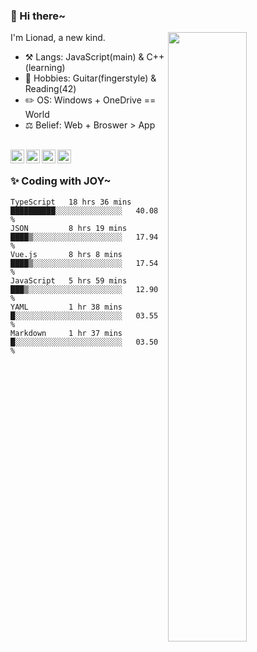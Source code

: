 ### 👋 Hi there~

[<img align="right" width="50%" src="https://github-readme-stats.vercel.app/api?username=Lionad-Morotar&show_icons=true">](https://metrics.lecoq.io/Lionad-Morotar?template=classic)

I'm Lionad, a new kind.

- ⚒️ Langs: JavaScript(main) & C++(learning)
- 🎨 Hobbies: Guitar(fingerstyle) & Reading(42)
- ✏️ OS: Windows + OneDrive == World
- ⚖️ Belief: Web + Broswer > App

<br />

<a href="https://www.lionad.art">
  <img align="left" alt="lionad-art" width="22px" src="https://cdn.jsdelivr.net/npm/simple-icons@3.1.0/icons/wordpress.svg" />
</a>
<a href="#1806234223">
  <img align="left" alt="1806234223" width="22px" src="https://cdn.jsdelivr.net/npm/simple-icons@3.1.0/icons/tencentqq.svg" />
</a>
<a href="https://www.zhihu.com/people/Lionad">
  <img align="left" alt="132yse" width="22px" src="https://cdn.jsdelivr.net/npm/simple-icons@3.1.0/icons/zhihu.svg" />
</a>
<a href="https://github.com/Lionad-Morotar">
  <img align="left" alt="yisar" width="22px" src="https://cdn.jsdelivr.net/npm/simple-icons@3.1.0/icons/github.svg" />
</a>

<br />

### ✨ Coding with JOY~

<!--START_SECTION:waka-->

```text
TypeScript   18 hrs 36 mins  ██████████░░░░░░░░░░░░░░░   40.08 %
JSON         8 hrs 19 mins   ████▒░░░░░░░░░░░░░░░░░░░░   17.94 %
Vue.js       8 hrs 8 mins    ████▒░░░░░░░░░░░░░░░░░░░░   17.54 %
JavaScript   5 hrs 59 mins   ███▒░░░░░░░░░░░░░░░░░░░░░   12.90 %
YAML         1 hr 38 mins    █░░░░░░░░░░░░░░░░░░░░░░░░   03.55 %
Markdown     1 hr 37 mins    █░░░░░░░░░░░░░░░░░░░░░░░░   03.50 %
```

<!--END_SECTION:waka-->
